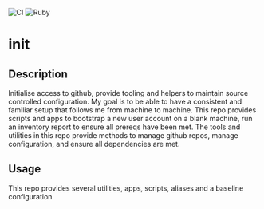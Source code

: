 ![CI](https://github.com/morganism/init/workflows/CI/badge.svg) ![Ruby](https://github.com/morganism/init/workflows/Ruby/badge.svg)

# init

## Description

Initialise access to github, provide tooling and helpers to maintain source controlled configuration.  My goal is to be able to have a consistent and familiar setup that follows me from machine to machine.  This repo provides scripts and apps to bootstrap a new user account on a blank machine, run an inventory report to ensure all prereqs have been met.  The tools and utilities in this repo provide methods to manage github repos, manage configuration, and ensure all dependencies are met.

## Usage

This repo provides several utilities, apps, scripts, aliases and a baseline configuration








